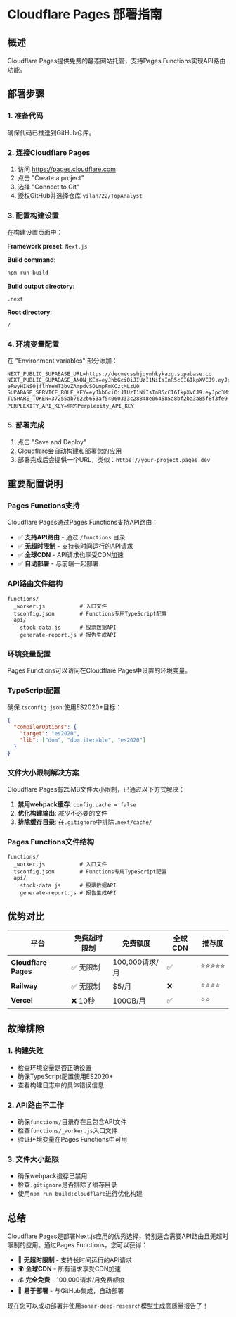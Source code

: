# Cloudflare Pages 部署指南

## 概述
Cloudflare Pages提供免费的静态网站托管，支持Pages Functions实现API路由功能。

## 部署步骤

### 1. 准备代码
确保代码已推送到GitHub仓库。

### 2. 连接Cloudflare Pages
1. 访问 https://pages.cloudflare.com
2. 点击 "Create a project"
3. 选择 "Connect to Git"
4. 授权GitHub并选择仓库 `yilan722/TopAnalyst`

### 3. 配置构建设置
在构建设置页面中：

**Framework preset**: `Next.js`

**Build command**: 
```bash
npm run build
```

**Build output directory**: 
```
.next
```

**Root directory**: 
```
/
```

### 4. 环境变量配置
在 "Environment variables" 部分添加：

```
NEXT_PUBLIC_SUPABASE_URL=https://decmecsshjqymhkykazg.supabase.co
NEXT_PUBLIC_SUPABASE_ANON_KEY=eyJhbGciOiJIUzI1NiIsInR5cCI6IkpXVCJ9.eyJpc3MiOiJzdXBhYmFzZSIsInJlZiI6ImRlY21lY3NzaGpxeW1oa3lrYXpnIiwicm9sZSI6ImFub24iLCJpYXQiOjE3NTQ2MzIyNTMsImV4cCI6MjA3MDIwODI1M30.-eRwyHINS0jflhYeWT3bvZAmpdvSOLmpFmKCztMLzU0
SUPABASE_SERVICE_ROLE_KEY=eyJhbGciOiJIUzI1NiIsInR5cCI6IkpXVCJ9.eyJpc3MiOiJzdXBhYmFzZSIsInJlZiI6ImRlY21lY3NzaGpxeW1oa3lrYXpnIiwicm9sZSI6InNlcnZpY2Vfcm9sZSIsImlhdCI6MTc1NDYzMjI1MywiZXhwIjoyMDcwMjA4MjUzfQ.TYomlDXMETtWVXPcyoL8kDdRga4cw48cJmmQnfxmWkI
TUSHARE_TOKEN=37255ab7622b653af54060333c28848e064585a8bf2ba3a85f8f3fe9
PERPLEXITY_API_KEY=你的Perplexity_API_KEY
```

### 5. 部署完成
1. 点击 "Save and Deploy"
2. Cloudflare会自动构建和部署您的应用
3. 部署完成后会提供一个URL，类似：`https://your-project.pages.dev`

## 重要配置说明

### Pages Functions支持
Cloudflare Pages通过Pages Functions支持API路由：

- ✅ **支持API路由** - 通过 `/functions` 目录
- ✅ **无超时限制** - 支持长时间运行的API请求
- ✅ **全球CDN** - API请求也享受CDN加速
- ✅ **自动部署** - 与前端一起部署

### API路由文件结构
```
functions/
  _worker.js           # 入口文件
  tsconfig.json        # Functions专用TypeScript配置
  api/
    stock-data.js      # 股票数据API
    generate-report.js # 报告生成API
```

### 环境变量配置
Pages Functions可以访问在Cloudflare Pages中设置的环境变量。

### TypeScript配置
确保 `tsconfig.json` 使用ES2020+目标：

```json
{
  "compilerOptions": {
    "target": "es2020",
    "lib": ["dom", "dom.iterable", "es2020"]
  }
}
```

### 文件大小限制解决方案
Cloudflare Pages有25MB文件大小限制，已通过以下方式解决：

1. **禁用webpack缓存**: `config.cache = false`
2. **优化构建输出**: 减少不必要的文件
3. **排除缓存目录**: 在`.gitignore`中排除`.next/cache/`

### Pages Functions文件结构
```
functions/
  _worker.js           # 入口文件
  tsconfig.json        # Functions专用TypeScript配置
  api/
    stock-data.js      # 股票数据API
    generate-report.js # 报告生成API
```

## 优势对比

| 平台 | 免费超时限制 | 免费额度 | 全球CDN | 推荐度 |
|------|-------------|----------|---------|--------|
| **Cloudflare Pages** | ✅ 无限制 | 100,000请求/月 | ✅ | ⭐⭐⭐⭐⭐ |
| **Railway** | ✅ 无限制 | $5/月 | ❌ | ⭐⭐⭐⭐ |
| **Vercel** | ❌ 10秒 | 100GB/月 | ✅ | ⭐⭐ |

## 故障排除

### 1. 构建失败
- 检查环境变量是否正确设置
- 确保TypeScript配置使用ES2020+
- 查看构建日志中的具体错误信息

### 2. API路由不工作
- 确保`functions/`目录存在且包含API文件
- 检查`functions/_worker.js`入口文件
- 验证环境变量在Pages Functions中可用

### 3. 文件大小超限
- 确保webpack缓存已禁用
- 检查`.gitignore`是否排除了缓存目录
- 使用`npm run build:cloudflare`进行优化构建

## 总结

Cloudflare Pages是部署Next.js应用的优秀选择，特别适合需要API路由且无超时限制的应用。通过Pages Functions，您可以获得：

- 🚀 **无超时限制** - 支持长时间运行的API请求
- 🌍 **全球CDN** - 所有请求享受CDN加速
- 💰 **完全免费** - 100,000请求/月免费额度
- 🔧 **易于部署** - 与GitHub集成，自动部署

现在您可以成功部署并使用`sonar-deep-research`模型生成高质量报告了！